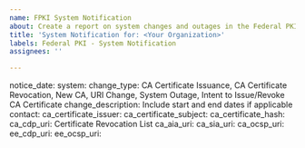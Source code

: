 ```yaml
---
name: FPKI System Notification
about: Create a report on system changes and outages in the Federal PKI.
title: 'System Notification for: <Your Organization>'
labels: Federal PKI - System Notification
assignees: ''

---
```


notice_date: 
system:
change_type:  CA Certificate Issuance, CA Certificate Revocation, New CA, URI Change, System Outage, Intent to Issue/Revoke CA Certificate
change_description: Include start and end dates if applicable
contact: 
ca_certificate_issuer: 
ca_certificate_subject: 
ca_certificate_hash:
ca_cdp_uri: Certificate Revocation List
ca_aia_uri: 
ca_sia_uri: 
ca_ocsp_uri:
ee_cdp_uri:
ee_ocsp_uri:  

